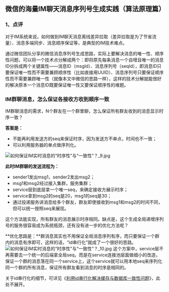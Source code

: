 ## 微信的海量IM聊天消息序列号生成实践（算法原理篇）

### 1、点评


对于IM系统来说，如何做到IM聊天消息离线差异拉取（差异拉取是为了节省流量）、消息多端同步、消息顺序保证等，是典型的IM技术难点。

通过微信团队分享的微信消息序列号生成思路，实际上要解决消息的唯一性、顺序性问题，可以将一个技术点分解成两个：即将原先每条消息一个自增且唯一的消息ID分拆成两个关键属性——消息ID（msgId）、消息序列号（seqId），即消息ID只要保证唯一性而不需要兼顾顺序性（比如直接用UUID）、消息序列号只要保证顺序性而不需要兼顾唯一性（就像本文中微信的思路一样），这样的技术分解就能很好的解决原本一个消息ID既要保证唯一性又要保证顺序性的难题。



### IM群聊消息，怎么保证各接收方收到顺序一致


IM群聊消息的需求，N个群友在一个群里聊，怎么保证所有群友收到的消息显示时序一致？

**答案是：**

- 不能再利用发送方的seq来保证时序，因为发送方不单点，时间也不一致；
- 可以利用服务器的单点做序列化。

![如何保证IM实时消息的“时序性”与“一致性”？_9.jpg](http://www.52im.net/data/attachment/forum/201702/17/120648h15fe7f66f76ep66.jpg)



**此时IM群聊的发送流程为：**



- sender1发出msg1，sender2发出msg2；
- msg1和msg2经过接入集群，服务集群；
- service层到底层拿一个唯一seq，来确定接收方展示时序；
- service拿到msg2的seq是20，msg1的seq是30；
- 通过投递服务讲消息给多个群友，群友即使接收到msg1和msg2的时间不同，但可以统一按照seq来展现。


这个方法能实现，所有群友的消息展示时序相同。缺点是，这个生成全局递增序列号的服务很容易成为系统瓶颈，还有没有进一步的优化方法呢？

**优化思路是：**群消息其实也不用保证全局消息序列有序，而只要保证一个群内的消息有序即可，这样的话，“id串行化”就成了一个很好的思路。
![如何保证IM实时消息的“时序性”与“一致性”？_10.jpg](http://www.52im.net/data/attachment/forum/201702/17/120805je8epnpnnv0e7n7e.jpg)
这个方案中，service层不再需要去一个统一的后端拿全局seq，而是在service连接池层面做细小的改造，保证一个群的消息落在同一个service上，这个service就可以用本地seq来序列化同一个群的所有消息，保证所有群友看到消息的时序是相同的。

关于id串行化的细节，可详见《[利用id串行化解决缓存与数据库一致性问题](http://mp.weixin.qq.com/s?__biz=MjM5ODYxMDA5OQ==&mid=404202261&idx=1&sn=1b8254ba5013952923bdc21e0579108e&scene=21#wechat_redirect)》，此处不展开。